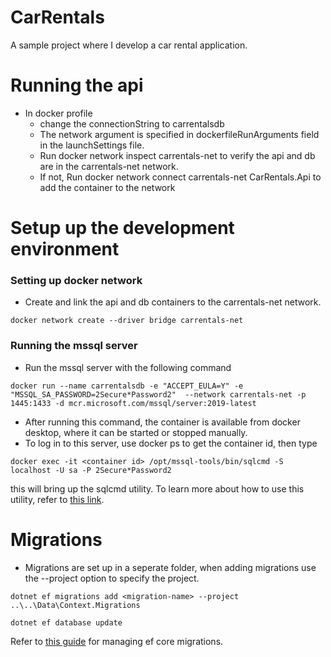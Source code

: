 # CarRentals

A sample project where I develop a car rental application.


# Running the api

- In docker profile 
	- change the connectionString to carrentalsdb
	- The network argument is specified in dockerfileRunArguments field in the launchSettings file.
	- Run docker network inspect carrentals-net to verify the api and db are in the carrentals-net network.
	- If not, Run docker network connect carrentals-net CarRentals.Api to add the container to the network


# Setup up the development environment

### Setting up docker network

- Create and link the api and db containers to the carrentals-net network.

```shell
docker network create --driver bridge carrentals-net
```

### Running the mssql server

- Run the mssql server with the following command

```shell
docker run --name carrentalsdb -e "ACCEPT_EULA=Y" -e "MSSQL_SA_PASSWORD=2Secure*Password2"  --network carrentals-net -p 1445:1433 -d mcr.microsoft.com/mssql/server:2019-latest
```

- After running this command, the container is available from docker desktop, where it can be started or stopped manually.
- To log in to this server, use docker ps to get the container id, then type

```shell
docker exec -it <container id> /opt/mssql-tools/bin/sqlcmd -S localhost -U sa -P 2Secure*Password2
```

this will bring up the sqlcmd utility. To learn more about how to use this utility, refer to [this link](https://learn.microsoft.com/en-us/sql/ssms/scripting/sqlcmd-use-the-utility?view=sql-server-ver16).

# Migrations

- Migrations are set up in a seperate folder, when adding migrations use the --project option to specify the project.

```shell
dotnet ef migrations add <migration-name> --project ..\..\Data\Context.Migrations
```

```shell
dotnet ef database update
```

Refer to [this guide](https://learn.microsoft.com/en-us/ef/core/managing-schemas/migrations/managing?tabs=dotnet-core-cli) for managing ef core migrations.
